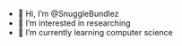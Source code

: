 - 👋 Hi, I’m @SnuggleBundlez
- 👀 I’m interested in researching
- 🌱 I’m currently learning computer science


<!---
SnuggleBundlez/SnuggleBundlez is a ✨ special ✨ repository because its `README.md` (this file) appears on your GitHub profile.
You can click the Preview link to take a look at your changes.
--->
